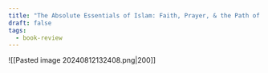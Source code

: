 ```yaml
---
title: "The Absolute Essentials of Islam: Faith, Prayer, & the Path of Salvation According to the Hanafi School transl"
draft: false
tags:
  - book-review
---
```

![[Pasted image 20240812132408.png|200]]
